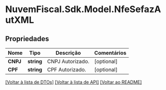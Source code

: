 # NuvemFiscal.Sdk.Model.NfeSefazAutXML

## Propriedades

Nome | Tipo | Descrição | Comentários
------------ | ------------- | ------------- | -------------
**CNPJ** | **string** | CNPJ Autorizado. | [optional] 
**CPF** | **string** | CPF Autorizado. | [optional] 

[[Voltar à lista de DTOs]](../README.md#documentation-for-models) [[Voltar à lista de API]](../README.md#documentation-for-api-endpoints) [[Voltar ao README]](../README.md)

